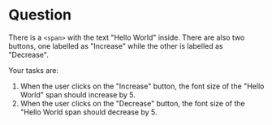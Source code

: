 # Question
There is a `<span>` with the text "Hello World" inside. There are also two buttons, one labelled as "Increase" while the other is labelled as "Decrease".

Your tasks are:
1. When the user clicks on the "Increase" button, the font size of the "Hello World" span should increase by 5.
2. When the user clicks on the "Decrease" button, the font size of the "Hello World span should decrease by 5.
